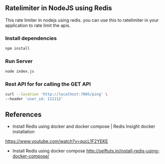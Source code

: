 ## Ratelimiter in NodeJS using Redis

This rate limiter in nodejs using redis. you can use this to ratelimiter in your application to rate limit the apis.

### Install dependencies

```bash
npm install
```

### Run Server

```bash
node index.js
```


### Rest API for for calling the GET API

```bash
curl --location 'http://localhost:7005/ping' \
--header 'user_id: 111112' 
```




## References
- Install Redis using docker and docker compose | Redis Insight docker installation

https://www.youtube.com/watch?v=qucL1F2YEKE


- Install Redis using docker compose
  http://selftuts.in/install-redis-using-docker-compose/
